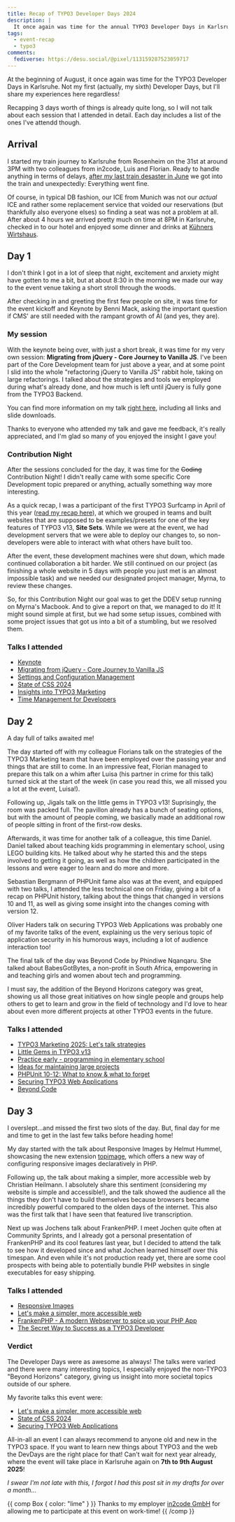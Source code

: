 ```yaml
---
title: Recap of TYPO3 Developer Days 2024
description: |
  It once again was time for the annual TYPO3 Developer Days in Karlsruhe. I'll share my experiences and thoughts about this years iteration here!
tags:
  - event-recap
  - typo3
comments:
  fediverse: https://desu.social/@pixel/113159287523059717
---
```


At the beginning of August, it once again was time for the TYPO3 Developer Days
in Karlsruhe. Not my first (actually, my sixth) Developer Days, but I'll share
my experiences here regardless!

Recapping 3 days worth of things is already quite long, so I will not talk about
each session that I attended in detail. Each day includes a list of the ones
I've attendd though.

## Arrival

I started my train journey to Karlsruhe from Rosenheim on the 31st at around 3PM
with two colleagues from in2code, Luis and Florian. Ready to handle anything in
terms of delays,
[after my last train desaster in June](/blog/typo3-cs-2024-q2-recap/) we got
into the train and unexpectedly: Everything went fine.

Of course, in typical DB fashion, our ICE from Munich was not our _actual_ ICE
and rather some replacement service that voided our reservations (but thankfully
also everyone elses) so finding a seat was not a problem at all. After about 4
hours we arrived pretty much on time at 8PM in Karlsruhe, checked in to our
hotel and enjoyed some dinner and drinks at
[Kühners Wirtshaus](https://kuehners-wirtshaus.eatbu.com/).

## Day 1

I don't think I got in a lot of sleep that night, excitement and anxiety might
have gotten to me a bit, but at about 8:30 in the morning we made our way to the
event venue taking a short stroll through the woods.

After checking in and greeting the first few people on site, it was time for the
event kickoff and Keynote by Benni Mack, asking the important question if CMS'
are still needed with the rampant growth of AI (and yes, they are).

### My session

With the keynote being over, with just a short break, it was time for my very
own session: **Migrating from jQuery - Core Journey to Vanilla JS**. I've been
part of the Core Development team for just above a year, and at some point I
slid into the whole "refactoring jQuery to Vanilla JS" rabbit hole, taking on
large refactorings. I talked about the strategies and tools we employed during
what's already done, and how much is left until jQuery is fully gone from the
TYPO3 Backend.

You can find more information on my talk
[right here](/talks/migrating-from-jquery/), including all links and slide
downloads.

Thanks to everyone who attended my talk and gave me feedback, it's really
appreciated, and I'm glad so many of you enjoyed the insight I gave you!

### Contribution Night

After the sessions concluded for the day, it was time for the ~~Coding~~
Contribution Night! I didn't really came with some specific Core Development
topic prepared or anything, actually something way more interesting.

As a quick recap, I was a participant of the first TYPO3 Surfcamp in April of
this year ([read my recap here](/blog/typo3-surfcamp-2024-recap/)), at which we
grouped in teams and built websites that are supposed to be examples/presets for
one of the key features of TYPO3 v13, **Site Sets**. While we were at the event,
we had development servers that we were able to deploy our changes to, so
non-developers were able to interact with what others have built too.

After the event, these development machines were shut down, which made continued
collaboration a bit harder. We still continued on our project (as finishing a
whole website in 5 days with people you just met is an almost impossible task)
and we needed our designated project manager, Myrna, to review these changes.

So, for this Contribution Night our goal was to get the DDEV setup running on
Myrna's Macbook. And to give a report on that, we managed to do it! It might
sound simple at first, but we had some setup issues, combined with some project
issues that got us into a bit of a stumbling, but we resolved them.

### Talks I attended

- [Keynote](https://t3dd24.typo3.com/program/sessions/keynote-808)
- [Migrating from jQuery - Core Journey to Vanilla JS](/talks/migrating-from-jquery/)
- [Settings and Configuration Management](https://t3dd24.typo3.com/program/sessions/settings-and-configuration-management-810)
- [State of CSS 2024](https://t3dd24.typo3.com/program/sessions/state-of-css-2024-809)
- [Insights into TYPO3 Marketing](https://t3dd24.typo3.com/program/sessions/insights-into-typo3-marketing-769)
- [Time Management for Developers](https://t3dd24.typo3.com/program/sessions/time-management-for-developers-794)

## Day 2

A day full of talks awaited me!

The day started off with my colleague Florians talk on the strategies of the
TYPO3 Marketing team that have been employed over the passing year and things
that are still to come. In an impressive feat, Florian managed to prepare this
talk on a whim after Luisa (his partner in crime for this talk) turned sick at
the start of the week (in case you read this, we all missed you a lot at the
event, Luisa!).

Following up, Jigals talk on the little gems in TYPO3 v13! Suprisingly, the room
was packed full. The pavillon already has a bunch of seating options, but with
the amount of people coming, we basically made an additional row of people
sitting in front of the first-row desks.

Afterwards, it was time for another talk of a colleague, this time Daniel.
Daniel talked about teaching kids programming in elementary school, using LEGO
building kits. He talked about why he started this and the steps involved to
getting it going, as well as how the children participated in the lessons and
were eager to learn and do more and more.

Sebastian Bergmann of PHPUnit fame also was at the event, and equipped with two
talks, I attended the less technical one on Friday, giving a bit of a recap on
PHPUnit history, talking about the things that changed in versions 10 and 11, as
well as giving some insight into the changes coming with version 12.

Oliver Haders talk on securing TYPO3 Web Applications was probably one of my
favorite talks of the event, explaining us the very serious topic of application
security in his humorous ways, including a lot of audience interaction too!

The final talk of the day was Beyond Code by Phindiwe Nqanqaru. She talked about
BabesGotBytes, a non-profit in South Africa, empowering in and teaching girls
and women about tech and programming.

I must say, the addition of the Beyond Horizons category was great, showing us
all those great initiatives on how single people and groups help others to get
to learn and grow in the field of technology and I'd love to hear about even
more different projects at other TYPO3 events in the future.

### Talks I attended

- [TYPO3 Marketing 2025: Let's talk strategies](https://t3dd24.typo3.com/program/sessions/typo3-marketing-2025-lets-talk-strategies-770)
- [Little Gems in TYPO3 v13](https://t3dd24.typo3.com/program/sessions/little-gems-in-typo3-v13-803)
- [Practice early - programming in elementary school](https://t3dd24.typo3.com/program/sessions/practice-early-programming-in-elementary-school-773)
- [Ideas for maintaining large projects](https://t3dd24.typo3.com/program/sessions/ideas-for-maintaining-large-projects-talk-discussion-802)
- [PHPUnit 10-12: What to know & what to forget](https://t3dd24.typo3.com/program/sessions/phpunit-10-12-what-to-know-what-to-forget-776)
- [Securing TYPO3 Web Applications](https://t3dd24.typo3.com/program/sessions/securing-typo3-web-applications-811)
- [Beyond Code](https://t3dd24.typo3.com/program/sessions/beyond-code-791)

## Day 3

I overslept...and missed the first two slots of the day. But, final day for me
and time to get in the last few talks before heading home!

My day started with the talk about Responsive Images by Helmut Hummel,
showcasing the new extension
[topimage](https://github.com/helhum/typo3-top-image), which offers a new way of
configuring responsive images declaratively in PHP.

Following up, the talk about making a simpler, more accessible web by Christian
Heilmann. I absolutely share this sentiment (considering my website is simple
and accessible!), and the talk showed the audience all the things they don't
have to build themselves because browsers became incredibly powerful compared to
the olden days of the internet. This also was the first talk that I have seen
that featured live transcription.

Next up was Jochens talk about FrankenPHP. I meet Jochen quite often at
Community Sprints, and I already got a personal presentation of FrankenPHP and
its cool features last year, but I decided to attend the talk to see how it
developed since and what Jochen learned himself over this timespan. And even
while it's not production ready yet, there are some cool prospects with being
able to potentially bundle PHP websites in single executables for easy shipping.

### Talks I attended

- [Responsive Images](https://t3dd24.typo3.com/program/sessions/responsive-images-817)
- [Let's make a simpler, more accessible web](https://t3dd24.typo3.com/program/sessions/lets-make-a-simpler-more-accessible-web-819)
- [FrankenPHP - A modern Webserver to spice up your PHP App](https://t3dd24.typo3.com/program/sessions/frankenphp-a-modern-webserver-to-spice-up-your-php-app-771)
- [The Secret Way to Success as a TYPO3 Developer](https://t3dd24.typo3.com/program/sessions/the-secret-way-to-success-as-a-typo3-developer-800)

### Verdict

The Developer Days were as awesome as always! The talks were varied and there
were many interesting topics, I especially enjoyed the non-TYPO3 "Beyond
Horizons" category, giving us insight into more societal topics outside of our
sphere.

My favorite talks this event were:

- [Let's make a simpler, more accessible web](https://t3dd24.typo3.com/program/sessions/lets-make-a-simpler-more-accessible-web-819)
- [State of CSS 2024](https://t3dd24.typo3.com/program/sessions/state-of-css-2024-809)
- [Securing TYPO3 Web Applications](https://t3dd24.typo3.com/program/sessions/securing-typo3-web-applications-811)

All-in-all an event I can always recommend to anyone old and new in the TYPO3
space. If you want to learn new things about TYPO3 and the web the DevDays are
the right place for that! Can't wait for next year already, where the event will
take place in Karlsruhe again on **7th to 9th August 2025**!

_I swear I'm not late with this, I forgot I had this post sit in my drafts for
over a month..._

{{ comp Box { color: "lime" } }} Thanks to my employer
<a href="https://in2code.de" target="_blank">in2code GmbH</a> for allowing me to
participate at this event on work-time! {{ /comp }}
